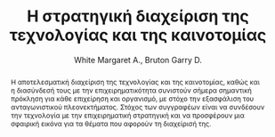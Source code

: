 ---
abstract: Η αποτελεσματική διαχείριση της τεχνολογίας και της καινοτομίας, καθώς και
  η διασύνδεσή τους με την επιχειρηματικότητα συνιστούν σήμερα σημαντική πρόκληση
  για κάθε επιχείρηση και οργανισμό, με στόχο την εξασφάλιση του ανταγωνιστικού πλεονεκτήματος.
  Στόχος των συγγραφέων είναι να συνδέσουν την τεχνολογία με την επιχειρηματική στρατηγική
  και να προσφέρουν μια σφαιρική εικόνα για τα θέματα που αφορούν τη διαχείρισή της.
author: White Margaret A., Bruton Garry D.
cover: https://static.eudoxus.gr/books/preview/00/cover-11600.jpg
edition: 1η έκδ.
eudoxusid: '11600'
isbn: 978-960-218-674-9
layout: bibtex
num_pages: '616'
publisher: Κριτική
ref: isbn_978_960_218_674_9
title: Η στρατηγική διαχείριση της τεχνολογίας και της καινοτομίας
year: '2010'
---